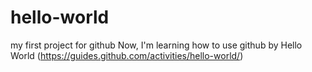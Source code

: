 # hello-world
my first project for github
Now, I'm learning how to use github by Hello World (https://guides.github.com/activities/hello-world/) 
